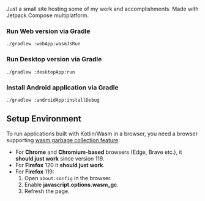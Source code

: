 Just a small site hosting some of my work and accomplishments. Made with Jetpack Compose multiplatform.

### Run Web version via Gradle

`./gradlew :webApp:wasmJsRun`

### Run Desktop version via Gradle

`./gradlew :desktopApp:run`

### Install Android application via Gradle

`./gradlew :androidApp:installDebug`

## Setup Environment

To run applications built with Kotlin/Wasm in a browser, you need a browser supporting [wasm garbage collection feature](https://github.com/WebAssembly/gc):

- For **Chrome** and **Chromium-based** browsers (Edge, Brave etc.), it **should just work** since version 119.
- For **Firefox** 120 it **should just work**.
- For **Firefox** 119:
    1. Open `about:config` in the browser.
    2. Enable **javascript.options.wasm_gc**.
    3. Refresh the page.